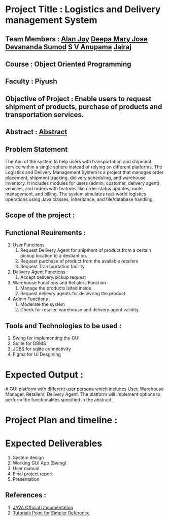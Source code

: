 # Project Title : Logistics and Delivery management System
## Team Members : [Alan Joy](https://github.com/awaken-soul) [Deepa Mary Jose](https://github.com/deepamj) [Devananda Sumod](https://github.com/devanandasumod) [ S V Anupama](https://github.com/Anuvenu2006) [Jairaj](https://github.com/jairajrenjith)
## Course : Object Oriented Programming
## Faculty : Piyush
## Objective of Project : Enable users to request shipment of products, purchase of products and transportation services.
## Abstract : [Abstract](https://github.com/awaken-soul/OOP_PROJECT/blob/main/Document_Submission%5B1%5D/08_Abstract.txt)
## Problem Statement
The Aim of the system to help users with transportation and shipment service within a single sphere instead of relying on different platforms.
The Logistics and Delivery Management System is a project that manages order placement, shipment tracking, delivery scheduling, and warehouse inventory. 
It includes modules for users (admin, customer, delivery agent), vehicles, and orders with features like order status updates, route management, and billing.
The system simulates real-world logistics operations using Java classes, inheritance, and file/database handling.
## Scope of the project : 
## Functional Reuirements :
1. User Functions
   1. Request Delivery Agent for shipment of product from a certain pickup location to a destiantion.
   2. Request purchase of product from the available retailers
   3. Request Transportation facility
2. Delivery Agent Functions :
   1. Accept delivery/pickup request
3. Warehouse Functions and Retialers Function :
   1. Manage the products lsited inside
   2. Request delievry agents for delievring the product
4. Admin Functions :
   1. Moderate the system
   2. Check for retailer, warehouse and delivery agent validity.
## Tools and Technologies to be used : 
1. Swing for implementing the GUI
2. Sqlite for DBMS
3. JDBS for sqlite connectivity
4. Figma for UI Desgining
# Expected Output : 
A GUI platform with different user persona which includes User, Warehouse Manager, Retailers, Delivery Agent. The platform will implement options to perform the functionalites specified in the abstract. 
# Project Plan and timeline :

# Expected Deliverables
1. System design
2. Working GUI App (Swing)
3. User manual
4. Final project report
5. Presentation
## References : 
1. [JAVA Official Documentation](https://dev.java)
2. [Tutorials Point for Simpler Reference](https://www.tutorialspoint.com/java/index.htm)

